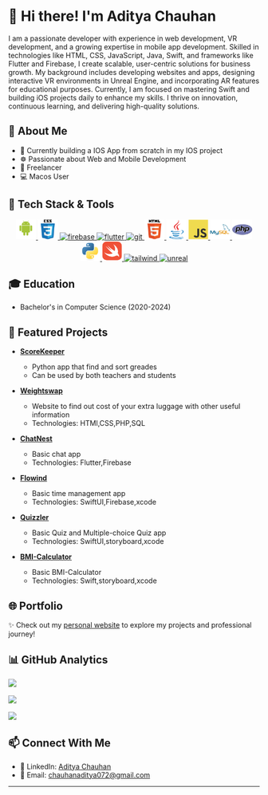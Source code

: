 # 👋 Hi there! I'm Aditya Chauhan

I am a passionate developer with experience in web development, VR development, and a growing expertise in mobile app development. Skilled in technologies like HTML, CSS, JavaScript, Java, Swift, and frameworks like Flutter and Firebase, I create scalable, user-centric solutions for business growth. My background includes developing websites and apps, designing interactive VR environments in Unreal Engine, and incorporating AR features for educational purposes. Currently, I am focused on mastering Swift and building iOS projects daily to enhance my skills. I thrive on innovation, continuous learning, and delivering high-quality solutions.

## 🚀 About Me
- 🍎 Currently building a IOS App from scratch in my IOS project
- ☸️ Passionate about Web and Mobile Development
- 🐧 Freelancer  
- 💻 Macos User

## 🔧 Tech Stack & Tools
<div align="center">
 <a href="https://developer.android.com" target="_blank" rel="noreferrer"> <img src="https://raw.githubusercontent.com/devicons/devicon/master/icons/android/android-original-wordmark.svg" alt="android" width="40" height="40"/> </a>
 <a href="https://www.w3schools.com/css/" target="_blank" rel="noreferrer"> <img src="https://raw.githubusercontent.com/devicons/devicon/master/icons/css3/css3-original-wordmark.svg" alt="css3" width="40" height="40"/> </a> 
 <a href="https://firebase.google.com/" target="_blank" rel="noreferrer"> <img src="https://www.vectorlogo.zone/logos/firebase/firebase-icon.svg" alt="firebase" width="40" height="40"/> </a> 
 <a href="https://flutter.dev" target="_blank" rel="noreferrer"> <img src="https://www.vectorlogo.zone/logos/flutterio/flutterio-icon.svg" alt="flutter" width="40" height="40"/> </a> 
 <a href="https://git-scm.com/" target="_blank" rel="noreferrer"> <img src="https://www.vectorlogo.zone/logos/git-scm/git-scm-icon.svg" alt="git" width="40" height="40"/> </a> 
 <a href="https://www.w3.org/html/" target="_blank" rel="noreferrer"> <img src="https://raw.githubusercontent.com/devicons/devicon/master/icons/html5/html5-original-wordmark.svg" alt="html5" width="40" height="40"/> </a> 
 <a href="https://www.java.com" target="_blank" rel="noreferrer"> <img src="https://raw.githubusercontent.com/devicons/devicon/master/icons/java/java-original.svg" alt="java" width="40" height="40"/> </a> 
 <a href="https://developer.mozilla.org/en-US/docs/Web/JavaScript" target="_blank" rel="noreferrer"> <img src="https://raw.githubusercontent.com/devicons/devicon/master/icons/javascript/javascript-original.svg" alt="javascript" width="40" height="40"/> </a> 
 <a href="https://www.mysql.com/" target="_blank" rel="noreferrer"> <img src="https://raw.githubusercontent.com/devicons/devicon/master/icons/mysql/mysql-original-wordmark.svg" alt="mysql" width="40" height="40"/> </a> 
 <a href="https://www.php.net" target="_blank" rel="noreferrer"> <img src="https://raw.githubusercontent.com/devicons/devicon/master/icons/php/php-original.svg" alt="php" width="40" height="40"/> </a> 
 <a href="https://www.python.org" target="_blank" rel="noreferrer"> <img src="https://raw.githubusercontent.com/devicons/devicon/master/icons/python/python-original.svg" alt="python" width="40" height="40"/> </a> 
 <a href="https://developer.apple.com/swift/" target="_blank" rel="noreferrer"> <img src="https://raw.githubusercontent.com/devicons/devicon/master/icons/swift/swift-original.svg" alt="swift" width="40" height="40"/> </a> 
 <a href="https://tailwindcss.com/" target="_blank" rel="noreferrer"> <img src="https://www.vectorlogo.zone/logos/tailwindcss/tailwindcss-icon.svg" alt="tailwind" width="40" height="40"/> </a> 
 <a href="https://unrealengine.com/" target="_blank" rel="noreferrer"> <img src="https://raw.githubusercontent.com/kenangundogan/fontisto/036b7eca71aab1bef8e6a0518f7329f13ed62f6b/icons/svg/brand/unreal-engine.svg" alt="unreal" width="40" height="40"/> </a> </p>


</div>

## 🎓 Education
- Bachelor's in Computer Science (2020-2024)


## 🌟 Featured Projects
- **[ScoreKeeper](https://github.com/aditya072690/ScoreKeeper)**
  - Python app that find and sort greades
  -  Can be used by both teachers and students 

- **[Weightswap](https://github.com/aditya072690/weightswap)**
  - Website to find out cost of your extra luggage with other useful information
  - Technologies: HTMl,CSS,PHP,SQL

- **[ChatNest](https://github.com/aditya072690/ChatNest)**
  - Basic chat app
  - Technologies: Flutter,Firebase

- **[Flowind](https://github.com/aditya072690/Flowind)**
  - Basic time management app
  - Technologies: SwiftUI,Firebase,xcode

- **[Quizzler](https://github.com/aditya072690/Quizzler)**
  - Basic Quiz and Multiple-choice Quiz app
  - Technologies: SwiftUI,storyboard,xcode

- **[BMI-Calculator](https://github.com/aditya072690/BMI-Calculator)**
  - Basic BMI-Calculator
  - Technologies: Swift,storyboard,xcode

## 🌐 Portfolio
✨ Check out my [personal website](https://aditya-portfolio-git-main-aditya072690s-projects.vercel.app) to explore my projects and professional journey!

## 📊 GitHub Analytics


![](https://github-readme-stats.vercel.app/api?username=aditya072690&theme=onedark&hide_border=false&include_all_commits=true&count_private=false)

![](https://github-readme-stats.vercel.app/api/top-langs/?username=aditya072690&theme=onedark&hide_border=false&include_all_commits=true&count_private=false&layout=compact)

![](https://github-profile-trophy.vercel.app/api?username=aditya072690&theme=onedark&no-frame=false&no-bg=true&margin-w=4)

</div>

## 📫 Connect With Me
- 💼 LinkedIn: [Aditya Chauhan](www.linkedin.com/in/adityachauhan072)
- 📧 Email: chauhanaditya072@gmail.com

---
